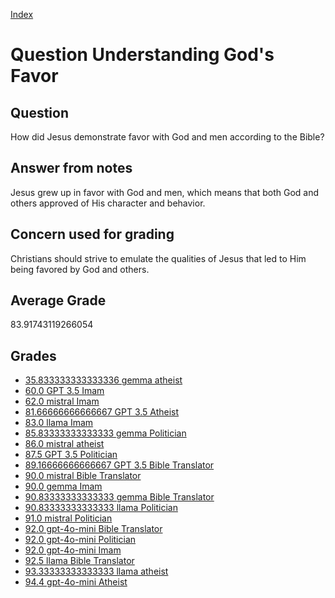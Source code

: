 
[Index](../../index.md)
# Question Understanding God's Favor
## Question
How did Jesus demonstrate favor with God and men according to the Bible?

## Answer from notes
Jesus grew up in favor with God and men, which means that both God and others approved of His character and behavior.

## Concern used for grading
Christians should strive to emulate the qualities of Jesus that led to Him being favored by God and others.

## Average Grade
83.91743119266054

## Grades
 * [35.833333333333336 gemma atheist](../answers/gemma_atheist/Understanding_God_s_Favor.md)
 * [60.0 GPT 3.5 Imam](../answers/GPT_3.5_Imam/Understanding_God_s_Favor.md)
 * [62.0 mistral Imam](../answers/mistral_Imam/Understanding_God_s_Favor.md)
 * [81.66666666666667 GPT 3.5 Atheist](../answers/GPT_3.5_Atheist/Understanding_God_s_Favor.md)
 * [83.0 llama Imam](../answers/llama_Imam/Understanding_God_s_Favor.md)
 * [85.83333333333333 gemma Politician](../answers/gemma_Politician/Understanding_God_s_Favor.md)
 * [86.0 mistral atheist](../answers/mistral_atheist/Understanding_God_s_Favor.md)
 * [87.5 GPT 3.5 Politician](../answers/GPT_3.5_Politician/Understanding_God_s_Favor.md)
 * [89.16666666666667 GPT 3.5 Bible Translator](../answers/GPT_3.5_Bible_Translator/Understanding_God_s_Favor.md)
 * [90.0 mistral Bible Translator](../answers/mistral_Bible_Translator/Understanding_God_s_Favor.md)
 * [90.0 gemma Imam](../answers/gemma_Imam/Understanding_God_s_Favor.md)
 * [90.83333333333333 gemma Bible Translator](../answers/gemma_Bible_Translator/Understanding_God_s_Favor.md)
 * [90.83333333333333 llama Politician](../answers/llama_Politician/Understanding_God_s_Favor.md)
 * [91.0 mistral Politician](../answers/mistral_Politician/Understanding_God_s_Favor.md)
 * [92.0 gpt-4o-mini Bible Translator](../answers/gpt-4o-mini_Bible_Translator/Understanding_God_s_Favor.md)
 * [92.0 gpt-4o-mini Politician](../answers/gpt-4o-mini_Politician/Understanding_God_s_Favor.md)
 * [92.0 gpt-4o-mini Imam](../answers/gpt-4o-mini_Imam/Understanding_God_s_Favor.md)
 * [92.5 llama Bible Translator](../answers/llama_Bible_Translator/Understanding_God_s_Favor.md)
 * [93.33333333333333 llama atheist](../answers/llama_atheist/Understanding_God_s_Favor.md)
 * [94.4 gpt-4o-mini Atheist](../answers/gpt-4o-mini_Atheist/Understanding_God_s_Favor.md)

